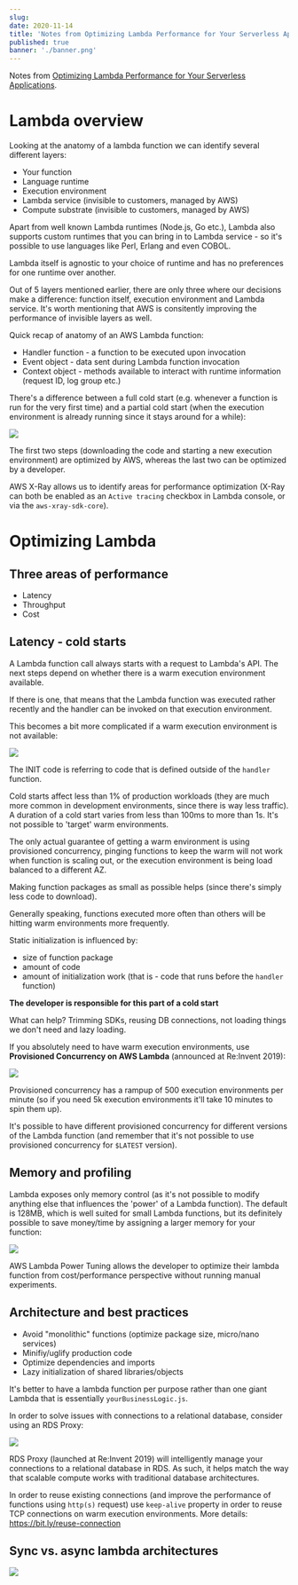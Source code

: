 ```yaml
---
slug:  
date: 2020-11-14
title: 'Notes from Optimizing Lambda Performance for Your Serverless Applications'
published: true
banner: './banner.png'
---
```


Notes from [Optimizing Lambda Performance for Your Serverless Applications](https://www.youtube.com/watch?v=FTCaOQJvG6Y).

# Lambda overview

Looking at the anatomy of a lambda function we can identify several different layers:

- Your function
- Language runtime
- Execution environment
- Lambda service (invisible to customers, managed by AWS)
- Compute substrate (invisible to customers, managed by AWS)

Apart from well known Lambda runtimes (Node.js, Go etc.), Lambda also supports custom runtimes that you can bring in to Lambda service - so it's possible to use languages like Perl, Erlang and even COBOL.

Lambda itself is agnostic to your choice of runtime and has no preferences for one runtime over another.

Out of 5 layers mentioned earlier, there are only three where our decisions make a difference: function itself, execution environment and Lambda service. It's worth mentioning that AWS is consitently improving the performance of invisible layers as well.

Quick recap of anatomy of an AWS Lambda function:
- Handler function - a function to be executed upon invocation
- Event object - data sent during Lambda function invocation
- Context object - methods available to interact with runtime information (request ID, log group etc.)

There's a difference between a full cold start (e.g. whenever a function is run for the very first time) and a partial cold start (when the execution environment is already running since it stays around for a while):

![](cold_start.png)

The first two steps (downloading the code and starting a new execution environment) are optimized by AWS, whereas the last two can be optimized by a developer.

AWS X-Ray allows us to identify areas for performance optimization (X-Ray can both be enabled as an `Active tracing` checkbox in Lambda console, or via the `aws-xray-sdk-core`).

# Optimizing Lambda

## Three areas of performance
- Latency
- Throughput
- Cost

## Latency - cold starts

A Lambda function call always starts with a request to Lambda's API. The next steps depend on whether there is a warm execution environment available.

If there is one, that means that the Lambda function was executed rather recently and the handler can be invoked on that execution environment.

This becomes a bit more complicated if a warm execution environment is not available:

![](./cold_start_2.png)

The INIT code is referring to code that is defined outside of the `handler` function.

Cold starts affect less than 1% of production workloads (they are much more common in development environments, since there is way less traffic). A duration of a cold start varies from less than 100ms to more than 1s. It's not possible to 'target' warm environments.

The only actual guarantee of getting a warm environment is using provisioned concurrency, pinging functions to keep the warm will not work when function is scaling out, or the execution environment is being load balanced to a different AZ.

Making function packages as small as possible helps (since there's simply less code to download).

Generally speaking, functions executed more often than others will be hitting warm environments more frequently.

Static initialization is influenced by:
- size of function package
- amount of code
- amount of initialization work (that is - code that runs before the `handler` function)

**The developer is responsible for this part of a cold start**

What can help? Trimming SDKs, reusing DB connections, not loading things we don't need and lazy loading.

If you absolutely need to have warm execution environments, use **Provisioned Concurrency on AWS Lambda** (announced at Re:Invent 2019): 

![](./provisioned_concurrency.png)

Provisioned concurrency has a rampup of 500 execution environments per minute (so if you need 5k execution environments it'll take 10 minutes to spin them up).

It's possible to have different provisioned concurrency for different versions of the Lambda function (and remember that it's not possible to use provisioned concurrency for `$LATEST` version).

## Memory and profiling

Lambda exposes only memory control (as it's not possible to modify anything else that influences the 'power' of a Lambda function). The default is 128MB, which is well suited for small Lambda functions, but its definitely possible to save money/time by assigning a larger memory for your function:

![](./memory.png)

AWS Lambda Power Tuning allows the developer to optimize their lambda function from cost/performance perspective without running manual experiments.

## Architecture and best practices

- Avoid "monolithic" functions (optimize package size, micro/nano services)
- Minifiy/uglify production code
- Optimize dependencies and imports
- Lazy initialization of shared libraries/objects

It's better to have a lambda function per purpose rather than one giant Lambda that is essentially `yourBusinessLogic.js`.

In order to solve issues with connections to a relational database, consider using an RDS Proxy:

![](./rds_proxy.png)

RDS Proxy (launched at Re:Invent 2019) will intelligently manage your connections to a relational database in RDS. As such, it helps match the way that scalable compute works with traditional database architectures.

In order to reuse existing connections (and improve the performance of functions using `http(s)` request) use `keep-alive` property in order to reuse TCP connections on warm execution environments. More details: https://bit.ly/reuse-connection

## Sync vs. async lambda architectures

![](./sync.png)